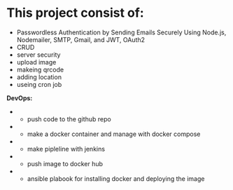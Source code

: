 
# This project consist of:

- Passwordless Authentication by Sending Emails Securely Using Node.js, Nodemailer, SMTP, Gmail, and JWT, OAuth2
- CRUD
- server security
- upload image
- makeing qrcode
- adding location
- useing cron job

**DevOps:**
-    - push code to the github repo
-    - make a docker container and manage with docker compose
-    - make pipleline with jenkins
-    - push image to docker hub
-    - ansible plabook for installing docker and deploying the image
